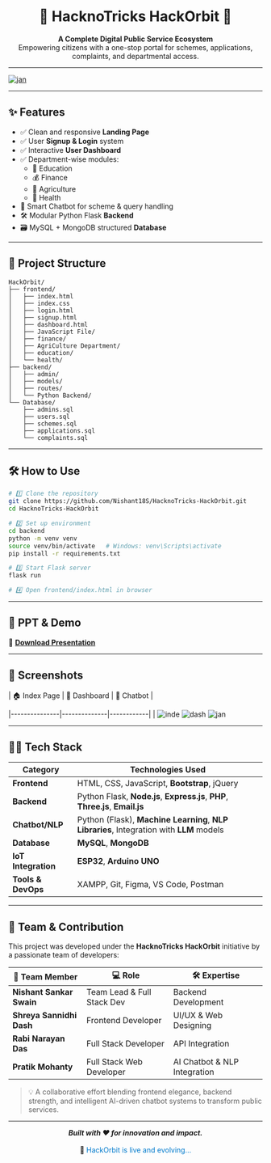 <!-- README.md -->

<h1 align="center">
  🌟 HacknoTricks HackOrbit 🚀
</h1>

<p align="center">
  <b>A Complete Digital Public Service Ecosystem</b> <br>
  Empowering citizens with a one-stop portal for schemes, applications, complaints, and departmental access.
</p>

---

[![jan](https://github.com/user-attachments/assets/178889fd-b963-4d63-ae87-258f0a4721d6)](https://janai-mitra-hacknotrics.vercel.app/)



>

---

## ✨ Features

<ul>
  <li>✅ Clean and responsive <b>Landing Page</b></li>
  <li>✅ User <b>Signup & Login</b> system</li>
  <li>✅ Interactive <b>User Dashboard</b></li>
  <li>✅ Department-wise modules:
    <ul>
      <li>📘 Education</li>
      <li>💰 Finance</li>
      <li>🌾 Agriculture</li>
      <li>🏥 Health</li>
    </ul>
  </li>
  <li>🧠 Smart Chatbot for scheme & query handling</li>
  <li>🛠 Modular Python Flask <b>Backend</b></li>
  <li>🗃 MySQL + MongoDB structured <b>Database</b></li>
</ul>

---

## 📁 Project Structure

```plaintext
HackOrbit/
├── frontend/
│   ├── index.html
│   ├── index.css
│   ├── login.html
│   ├── signup.html
│   ├── dashboard.html
│   ├── JavaScript File/
│   ├── finance/
│   ├── AgriCulture Department/
│   ├── education/
│   └── health/
├── backend/
│   ├── admin/
│   ├── models/
│   ├── routes/
│   └── Python Backend/
└── Database/
    ├── admins.sql
    ├── users.sql
    ├── schemes.sql
    ├── applications.sql
    └── complaints.sql
```

---

## 🛠️ How to Use

```bash
# 1️⃣ Clone the repository
git clone https://github.com/Nishant18S/HacknoTricks-HackOrbit.git
cd HacknoTricks-HackOrbit

# 2️⃣ Set up environment
cd backend
python -m venv venv
source venv/bin/activate   # Windows: venv\Scripts\activate
pip install -r requirements.txt

# 3️⃣ Start Flask server
flask run

# 4️⃣ Open frontend/index.html in browser
```

---

## 🎯 PPT & Demo

📄 [**Download Presentation**](https://github.com/user-attachments/files/21118080/Hack.Orbit_11zon.pdf)

---

## 📸 Screenshots


| 🏠 Index Page | 🧭 Dashboard | 🤖 Chatbot |

|---------------|--------------|------------|
| ![inde](https://github.com/user-attachments/assets/f07a7eac-e325-4ce6-bfca-de41278a4841)  ![dash](https://github.com/user-attachments/assets/781c4439-3b1f-4cb7-b836-24102af87f17)  ![jan](https://github.com/user-attachments/assets/670c704e-efe2-4c77-9346-1d789e5b5a50) 

---

## 👨‍💻 Tech Stack

| **Category**        | **Technologies Used**                                                                                                  |
|---------------------|------------------------------------------------------------------------------------------------------------------------|
| **Frontend**        | HTML, CSS, JavaScript, **Bootstrap**, jQuery                                                                           |
| **Backend**         | Python Flask, **Node.js**, **Express.js**, **PHP**, **Three.js**, **Email.js**                                         |
| **Chatbot/NLP**     | Python (Flask), **Machine Learning**, **NLP Libraries**, Integration with **LLM** models                               |
| **Database**        | **MySQL**, **MongoDB**                                                                                                 |
| **IoT Integration** | **ESP32**, **Arduino UNO**                                                                                             |
| **Tools & DevOps**  | XAMPP, Git, Figma, VS Code, Postman                                                                                    |

---

## 🧠 Team & Contribution

This project was developed under the **HacknoTricks HackOrbit** initiative by a passionate team of developers:

| 👤 Team Member             | 💻 Role                        | 🛠️ Expertise                            |
|----------------------------|-------------------------------|------------------------------------------|
| **Nishant Sankar Swain**   | Team Lead & Full Stack Dev    | Backend Development                      |
| **Shreya Sannidhi Dash**   | Frontend Developer            | UI/UX & Web Designing                    |
| **Rabi Narayan Das**       | Full Stack Developer          | API Integration                          |
| **Pratik Mohanty**         | Full Stack Web Developer      | AI Chatbot & NLP Integration             |

> 💡 A collaborative effort blending frontend elegance, backend strength, and intelligent AI-driven chatbot systems to transform public services.

---

<p align="center">
  <b><i>Built with ❤️ for innovation and impact.</i></b><br><br>
  🔁 <span style="color:#007acc">HackOrbit is live and evolving...</span>
</p>
